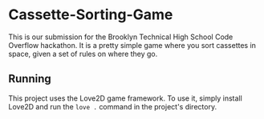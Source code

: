 # Cassette-Sorting-Game
This is our submission for the Brooklyn Technical High School Code Overflow hackathon. It is a pretty simple game where you sort cassettes in space, given a set of rules on where they go.

## Running
This project uses the Love2D game framework. To use it, simply install Love2D and run the `love .` command in the project's directory.
